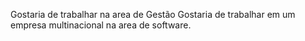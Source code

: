 Gostaria de trabalhar na area de Gestão
Gostaria de trabalhar em um empresa multinacional na area de software.
